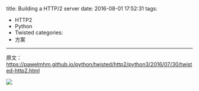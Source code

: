 title: Building a HTTP/2 server
date: 2016-08-01 17:52:31
tags:
- HTTP2
- Python
- Twisted
categories:
- 方案
---

原文： https://pawelmhm.github.io/python/twisted/http2/python3/2016/07/30/twisted-http2.html

![](https://pawelmhm.github.io/assets/h2_screen.png)
